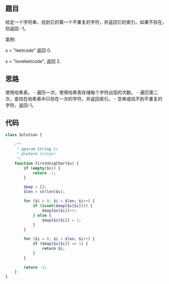 ## 题目

给定一个字符串，找到它的第一个不重复的字符，并返回它的索引。如果不存在，则返回 -1。

案例:

s = "leetcode"
返回 0.

s = "loveleetcode",
返回 2.

## 思路

使用哈希表。
    - 遍历一次，使用哈希表存储每个字符出现的次数。
    - 遍历第二次，查找在哈希表中只存在一次的字符，并返回索引。
    - 空串或找不到不重复的字符，返回-1。

## 代码

```php
class Solution {

    /**
     * @param String $s
     * @return Integer
     */
    function firstUniqChar($s) {
        if (empty($s)) {
            return -1;
        }

        $map = [];
        $len = strlen($s);

        for ($i = 0; $i < $len; $i++) {
            if (isset($map[$s[$i]])) {
                $map[$s[$i]]++;
            } else {
                $map[$s[$i]] = 1;
            }
        }

        for ($i = 0; $i < $len; $i++) {
            if ($map[$s[$i]] == 1) {
                return $i;
            }
        }

        return -1;
    }
}
```